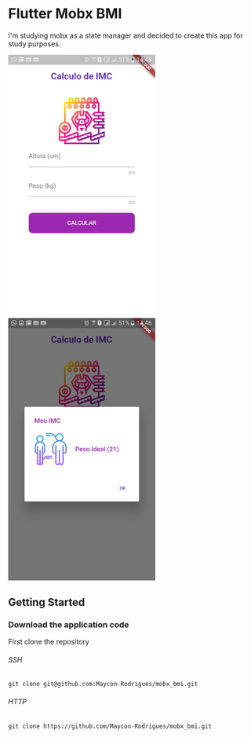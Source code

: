 # Flutter Mobx BMI

I'm studying mobx as a state manager and decided to create this app for study purposes.

<p float="left">
  <img src="https://github.com/Maycon-Rodrigues/mobx_bmi/blob/master/screen1.png" width="300"/>
  <img src="https://github.com/Maycon-Rodrigues/mobx_bmi/blob/master/screen2.png" width="300"/>
</p>

## Getting Started

### Download the application code

First clone the repository

###### SSH

```
git clone git@github.com:Maycon-Rodrigues/mobx_bmi.git
```

###### HTTP

```
git clone https://github.com/Maycon-Rodrigues/mobx_bmi.git
```
